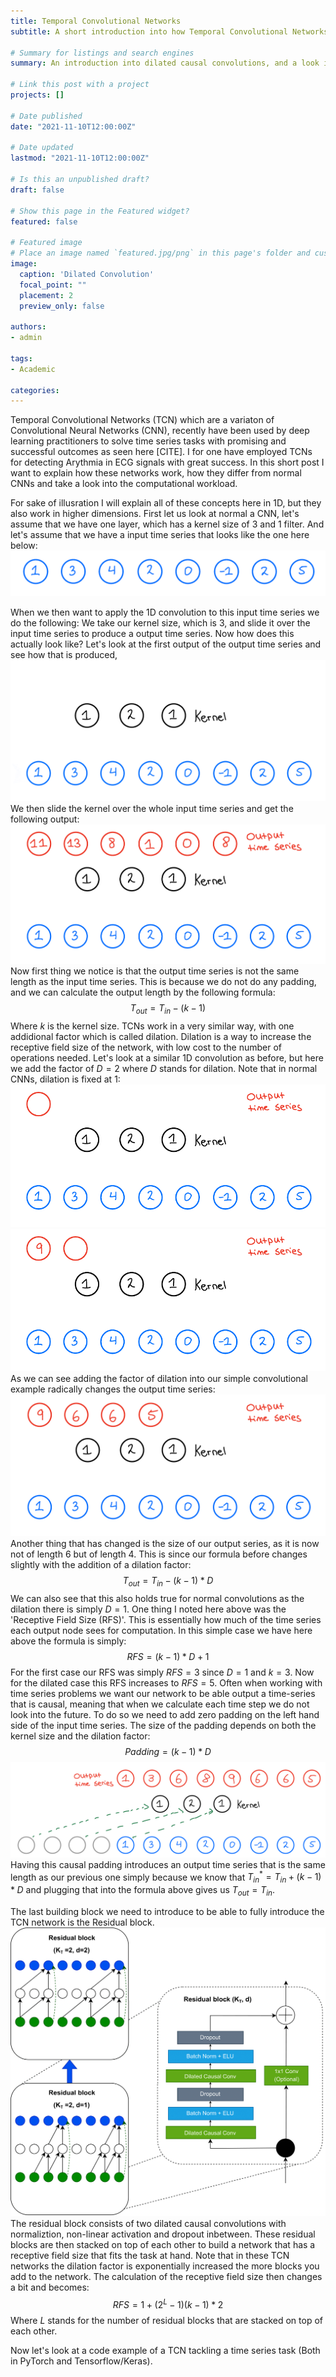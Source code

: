 ```yaml
---
title: Temporal Convolutional Networks
subtitle: A short introduction into how Temporal Convolutional Networks function

# Summary for listings and search engines
summary: An introduction into dilated causal convolutions, and a look into how Temporal Convolutional Networks (TCN) function.

# Link this post with a project
projects: []

# Date published
date: "2021-11-10T12:00:00Z"

# Date updated
lastmod: "2021-11-10T12:00:00Z"

# Is this an unpublished draft?
draft: false

# Show this page in the Featured widget?
featured: false

# Featured image
# Place an image named `featured.jpg/png` in this page's folder and customize its options here.
image:
  caption: 'Dilated Convolution'
  focal_point: ""
  placement: 2
  preview_only: false

authors:
- admin

tags:
- Academic

categories:
---
```


Temporal Convolutional Networks (TCN) which are a variaton of Convolutional Neural Networks (CNN), recently have been used by deep learning practitioners to solve time series tasks with promising and successful outcomes as seen here [CITE]. I for one have employed TCNs for detecting Arythmia in ECG signals with great success. In this short post I want to explain how these networks work, how they differ from normal CNNs and take a look into the computational workload.

For sake of illusration I will explain all of these concepts here in 1D, but they also work in higher dimensions. First let us look at normal a CNN, let's assume that we have one layer, which has a kernel size of 3 and 1 filter. And let's assume that we have a input time series that looks like the one here below:
![Time series example](uploads/time_series.PNG "Example of time series")

When we then want to apply the 1D convolution to this input time series we do the following: We take our kernel size, which is 3, and slide it over the input time series to produce a output time series. Now how does this actually look like? Let's look at the first output of the output time series and see how that is produced,
![Showing how first sample of output time series is formed](uploads/conv.gif "Showing how first sample of output time seris is formed")
We then slide the kernel over the whole input time series and get the following output:
![Output time series](uploads/time_series_output.PNG "Output time series")
Now first thing we notice is that the output time series is not the same length as the input time series. This is because we do not do any padding, and we can calculate the output length by the following formula:
$$
T_{out} = T_{in} - (k-1)
$$
Where $k$ is the kernel size. TCNs work in a very similar way, with one addidional factor which is called dilation. Dilation is a way to increase the receptive field size of the network, with low cost to the number of operations needed. Let's look at a similar 1D convolution as before, but here we add the factor of $D = 2$ where $D$ stands for dilation. Note that in normal CNNs, dilation is fixed at $1$:
![Showing how the first sample of output time series is formed with dilation.](uploads/dilated_1.gif "First sample formed with dilation")
![Showing how the second sample of output time series is formed with dilation.](uploads/dilated_2.gif "Second sample formed with dilation")
As we can see adding the factor of dilation into our simple convolutional example radically changes the output time series:
![Output time series dilated](uploads/time_series_dilated_output.PNG "Output time series dilated")
Another thing that has changed is the size of our output series, as it is now not of length 6 but of length 4. This is since our formula before changes slightly with the addition of a dilation factor:
$$
T_{out} = T_{in} - (k-1)*D
$$
We can also see that this also holds true for normal convolutions as the dilation there is simply $D = 1$. One thing I noted here above was the 'Receptive Field Size (RFS)'. This is essentially how much of the time series each output node sees for computation. In this simple case we have here above the formula is simply:
$$
RFS = (k-1) * D + 1
$$
For the first case our RFS was simply $RFS = 3$ since $D =1$ and $k = 3$. Now for the dilated case this RFS increases to $RFS = 5$. Often when working with time series problems we want our network to be able output a time-series that is causal, meaning that when we calculate each time step we do not look into the future. To do so we need to add zero padding on the left hand side of the input time series. The size of the padding depends on both the kernel size and the dilation factor:
$$
Padding = (k-1) * D
$$
![Output time series dilated causal](uploads/time_series_padded_dilated_output.PNG "Output time series dilated causal")
Having this causal padding introduces an output time series that is the same length as our previous one simply because we know that $T_{in}^* = T_{in} + (k-1) * D$ and plugging that into the formula above gives us $T_{out} = T_{in}$. 

The last building block we need to introduce to be able to fully introduce the TCN network is the Residual block. 
![Residual Block](uploads/residual_block.png "Residual block")
The residual block consists of two dilated causal convolutions with normaliztion, non-linear activation and dropout inbetween. These residual blocks are then stacked on top of each other to build a network that has a receptive field size that fits the task at hand. Note that in these TCN networks the dilation factor is exponentially increased the more blocks you add to the network. The calculation of the receptive field size then changes a bit and becomes:
$$
RFS = 1 + (2^L -1)(k-1)*2
$$
Where $L$ stands for the number of residual blocks that are stacked on top of each other. 

Now let's look at a code example of a TCN tackling a time series task (Both in PyTorch and Tensorflow/Keras). 